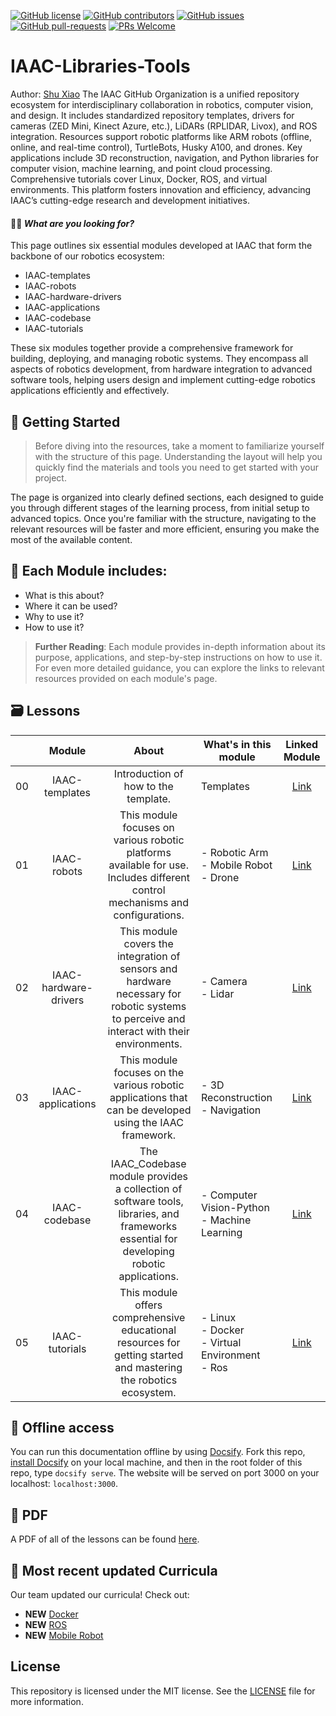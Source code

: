 [![GitHub license](https://img.shields.io/github/license/microsoft/Web-Dev-For-Beginners.svg)](https://github.com/microsoft/Web-Dev-For-Beginners/blob/master/LICENSE)
[![GitHub contributors](https://img.shields.io/github/contributors/microsoft/Web-Dev-For-Beginners.svg)](https://GitHub.com/microsoft/Web-Dev-For-Beginners/graphs/contributors/)
[![GitHub issues](https://img.shields.io/github/issues/microsoft/Web-Dev-For-Beginners.svg)](https://GitHub.com/microsoft/Web-Dev-For-Beginners/issues/)
[![GitHub pull-requests](https://img.shields.io/github/issues-pr/microsoft/Web-Dev-For-Beginners.svg)](https://GitHub.com/microsoft/Web-Dev-For-Beginners/pulls/)
[![PRs Welcome](https://img.shields.io/badge/PRs-welcome-brightgreen.svg?style=flat-square)](http://makeapullrequest.com)

# IAAC-Libraries-Tools

Author: [Shu Xiao](https://github.com/Shu980101)
The IAAC GitHub Organization is a unified repository ecosystem for interdisciplinary collaboration in robotics, computer vision, and design. It includes standardized repository templates, drivers for cameras (ZED Mini, Kinect Azure, etc.), LiDARs (RPLIDAR, Livox), and ROS integration. Resources support robotic platforms like ARM robots (offline, online, and real-time control), TurtleBots, Husky A100, and drones. Key applications include 3D reconstruction, navigation, and Python libraries for computer vision, machine learning, and point cloud processing. Comprehensive tutorials cover Linux, Docker, ROS, and virtual environments. This platform fosters innovation and efficiency, advancing IAAC’s cutting-edge research and development initiatives.


#### 🧑‍🎓 _What are you looking for?_ 

This page outlines six essential modules developed at IAAC that form the backbone of our robotics ecosystem:

- IAAC-templates
- IAAC-robots
- IAAC-hardware-drivers
- IAAC-applications
- IAAC-codebase
- IAAC-tutorials

These six modules together provide a comprehensive framework for building, deploying, and managing robotic systems. They encompass all aspects of robotics development, from hardware integration to advanced software tools, helping users design and implement cutting-edge robotics applications efficiently and effectively.


## 🌱 Getting Started 

> Before diving into the resources, take a moment to familiarize yourself with the structure of this page. Understanding the layout will help you quickly find the materials and tools you need to get started with your project. 

The page is organized into clearly defined sections, each designed to guide you through different stages of the learning process, from initial setup to advanced topics. Once you're familiar with the structure, navigating to the relevant resources will be faster and more efficient, ensuring you make the most of the available content.


## 📂 Each Module includes: 

- What is this about?
- Where it can be used?
- Why to use it?
- How to use it?

> **Further Reading**: 
Each module provides in-depth information about its purpose, applications, and step-by-step instructions on how to use it. For even more detailed guidance, you can explore the links to relevant resources provided on each module's page.

## 🗃️ Lessons

|     |                       Module                       |                            About                             | What's in this module                                                                                                                 |                                                         Linked Module                                                          |
| :-: | :------------------------------------------------------: | :--------------------------------------------------------------------: | ----------------------------------------------------------------------------------------------------------------------------------- | :----------------------------------------------------------------------------------------------------------------------------: |
| 00  |                     IAAC-templates                      |           Introduction of how to the template.           | Templates | [Link](IAAC-templates)   |
| 01  |                     IAAC-robots                     |             This module focuses on various robotic platforms available for use. Includes different control mechanisms and configurations.             | - Robotic  Arm<br/> - Mobile Robot<br/> - Drone                                                 |                            [Link](IAAC-robots)                               |
| 02  |                     IAAC-hardware-drivers                      |                             This module covers the integration of sensors and hardware necessary for robotic systems to perceive and interact with their environments.                              | - Camera<br/> - Lidar                                                                                                  |                       [Link](IAAC-hardware-drivers)                         |
| 03  |                        IAAC-applications                        |                         This module focuses on the various robotic applications that can be developed using the IAAC framework.                           | - 3D Reconstruction<br/> - Navigation                                                                                                   |                                       [Link](IAAC-applications)                                            |
| 04  |                        IAAC-codebase                        |                         The IAAC_Codebase module provides a collection of software tools, libraries, and frameworks essential for developing robotic applications.                          | - Computer Vision-Python<br/> - Machine Learning                                                               |                              [Link](IAAC-codebase)                               |
| 05  |                        IAAC-tutorials                        |                         This module offers comprehensive educational resources for getting started and mastering the robotics ecosystem.                           | - Linux<br/> - Docker<br/> - Virtual Environment<br/> - Ros<br/>|                              [Link](IAAC-tutorials)                               |


## 🧭 Offline access 

You can run this documentation offline by using [Docsify](https://docsify.js.org/#/). Fork this repo, [install Docsify](https://docsify.js.org/#/quickstart) on your local machine, and then in the root folder of this repo, type `docsify serve`. The website will be served on port 3000 on your localhost: `localhost:3000`.

## 📘 PDF

A PDF of all of the lessons can be found [here]().


## 🎒 Most recent updated Curricula

Our team updated our curricula! Check out:

- **NEW** [Docker](IAAC-tutorials)
- **NEW** [ROS](IAAC-tutorials)
- **NEW** [Mobile Robot](IAAC-hardware-drivers)


## License

This repository is licensed under the MIT license. See the [LICENSE](LICENSE) file for more information.
